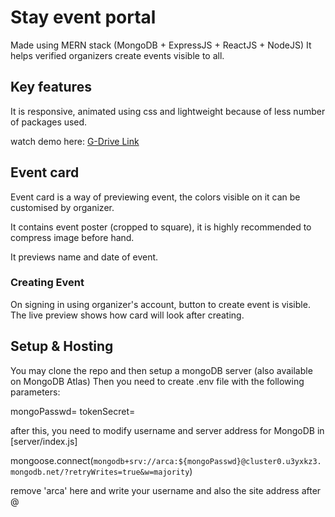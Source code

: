# Stay event portal
Made using MERN stack (MongoDB + ExpressJS + ReactJS + NodeJS)
It helps verified organizers create events visible to all.


## Key features
It is responsive, animated using css and lightweight because of less number of packages used.

watch demo here: 
[G-Drive Link](https://drive.google.com/drive/folders/1Syvc4uJq8Im8tHl4GjR3h1JE0xKzNdhS?usp=sharing)

## Event card
Event card is a way of previewing event, the colors visible on it can be customised by organizer.

It contains event poster (cropped to square), it is highly recommended to compress image before hand.

It previews name and date of event.


### Creating Event
On signing in using organizer's account, button to create event is visible.
The live preview shows how card will look after creating.


## Setup & Hosting
You may clone the repo and then setup a mongoDB server (also available on MongoDB Atlas)
Then you need to create .env file with the following parameters:

mongoPasswd=<YOUR SERVER PASSWORD>
tokenSecret=<YOUR SECRET KEY TO GENERATE JWT TOKENS>
  
after this, you need to modify username and server address for MongoDB in [server/index.js]
  
mongoose.connect(`mongodb+srv://arca:${mongoPasswd}@cluster0.u3yxkz3.mongodb.net/?retryWrites=true&w=majority`)

remove 'arca' here and write your username and also the site address after @
  
  
